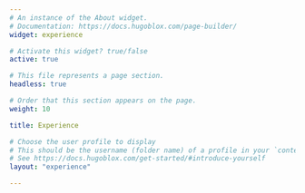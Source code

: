 ```yaml
---
# An instance of the About widget.
# Documentation: https://docs.hugoblox.com/page-builder/
widget: experience

# Activate this widget? true/false
active: true

# This file represents a page section.
headless: true

# Order that this section appears on the page.
weight: 10

title: Experience

# Choose the user profile to display
# This should be the username (folder name) of a profile in your `content/s/` folder.
# See https://docs.hugoblox.com/get-started/#introduce-yourself
layout: "experience"

---
```

